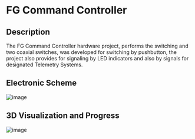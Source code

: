 FG Command Controller
===============================

Description 
-------

The FG Command Controller hardware project, performs the switching and two coaxial switches, was developed for switching by pushbutton, the project also provides for signaling by LED indicators and also by signals for designated Telemetry Systems.


Electronic Scheme
-------

![image](https://i.imgur.com/334wfA4.png)


3D Visualization and Progress
-------

![image]()